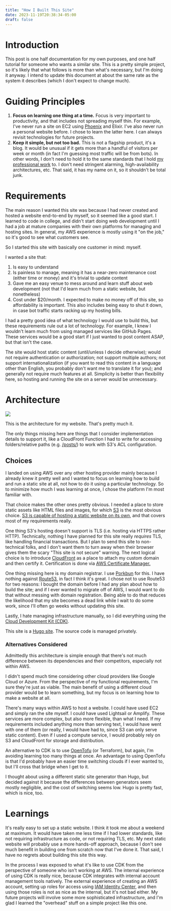 ```yaml
---
title: "How I Built This Site"
date: 2023-11-19T20:38:34-05:00
draft: false
---
```


# Introduction

This post is one half documentation for my own purposes, and one half tutorial for someone who wants a similar site. This is a pretty simple project, so it's likely that what follows is more than what's necessary, but I'm doing it anyway. I intend to update this document at about the same rate as the system it describes (which I don't expect to change much).

# Guiding Principles

1. **Focus on learning one thing at a time.** Focus is very important to productivity, and that includes not spreading myself thin. For example, I've never run a site on EC2 using [Phoenix](https://www.phoenixframework.org/) and Elixir. I've also never run a personal website before. I chose to learn the latter here. I can always revisit technologies for future projects.
1. **Keep it simple, but not too bad.** This is not a flagship product, it's a blog. It would be unusual if it gets more than a handful of visitors per week or month (in fact I'm guessing most traffic will be from bots). In other words, I don't need to hold it to the same standards that I hold [my professional work](/about/) to. I don't need stringent alarming, high-availability architectures, etc. That said, it has my name on it, so it shouldn't be total junk.

# Requirements

The main reason I wanted this site was because I had never created and hosted a website end-to-end by myself, so it seemed like a good start. I learned to code in college, and didn't start doing web development until I had a job at mature companies with their own platforms for managing and hosting sites. In general, my AWS experience is mostly using it "on the job," so it's good to see what customers see.

So I started this site with basically one customer in mind: myself.

I wanted a site that:

1. Is easy to understand
1. Is painless to manage, meaning it has a near-zero maintenance cost (either time or money) and it's trivial to update content
1. Gave me an easy venue to mess around and learn stuff about web development (not that I'd learn much from a static website, but nonetheless)
1. Cost under \$20/month. I expected to make no money off of this site, so affordability is important. This also includes being easy to shut it down, in case bot traffic starts racking up my hosting bills.

I had a pretty good idea of what technology I would use to build this, but these requirements rule out a lot of technology. For example, I knew I wouldn't learn much from using managed services like GitHub Pages. These services would be a good start if I just wanted to post content ASAP, but that isn't the case.

The site would host static content (until/unless I decide otherwise); would not require authentication or authorization; not support multiple authors; not support internationalization (if you want to read this content in a language other than English, you probably don't want me to translate it for you); and generally not require much features at all. Simplicity is better than flexibility here, so hosting and running the site on a server would be unnecessary.

# Architecture

![](../../img/billdawsdotcom-arch.drawio.png)

This is the architecture for my website. That's pretty much it.

The only things missing here are things that I consider implementation details to support it, like a CloudFront Function I had to write for accessing folders/relative paths (e.g. [/posts/](/posts/)) to work with S3's ACL configuration.

## Choices

I landed on using AWS over any other hosting provider mainly because I already knew it pretty well and I wanted to focus on learning how to build and run a static site at all, not how to do it using a particular technology. So to minimize how much I was learning at once, I chose the platform I'm most familiar with.

That choice makes the other ones pretty obvious. I needed a place to store static assets like HTML files and images, for which [S3](https://docs.aws.amazon.com/AmazonS3/latest/userguide/Welcome.html) is the most obvious choice. [S3 is capable of hosting a static website on its own](https://docs.aws.amazon.com/AmazonS3/latest/userguide/WebsiteHosting.html), and that covers most of my requirements really.

One thing S3's hosting doesn't support is TLS (i.e. hosting via HTTPS rather HTTP). Technically, nothing I have planned for this site really _requires_ TLS, like handling financial transactions. But I plan to send this site to non-technical folks, and I don't want them to turn away when their browser gives them the scary "This site is not secure" warning. The next logical choice is to introduce [CloudFront](https://docs.aws.amazon.com/AmazonCloudFront/latest/DeveloperGuide/Introduction.html) as a place to attach my custom domain and then certify it. Certification is done via [AWS Certificate Manager.](https://docs.aws.amazon.com/acm/latest/userguide/acm-overview.html)

One thing missing here is my domain registrar. I use [Porkbun](https://porkbun.com/) for this. I have nothing against [Route53,](https://docs.aws.amazon.com/Route53/latest/DeveloperGuide/Welcome.html) in fact I think it's great. I chose not to use Route53 for two reasons: I bought the domain before I had any plan about how to build the site; and if I ever wanted to migrate off of AWS, I would want to do that without messing with domain registration. Being able to do that reduces the likelihood that my site becomes a dead link while I wait to do some work, since I'll often go weeks without updating this site.

Lastly, I hate managing infrastructure manually, so I did everything using the [Cloud Development Kit (CDK)](https://docs.aws.amazon.com/cdk/v2/guide/home.html).

This site is a [Hugo site](https://gohugo.io/getting-started/usage/). The source code is managed privately.

### Alternatives Considered

Admittedly this architecture is simple enough that there's not much difference between its dependencies and their competitors, especially not within AWS.

I didn't spend much time considering other cloud providers like Google Cloud or Azure. From the perspective of my functional requirements, I'm sure they're just as viable. The main benefit of using a different cloud provider would be to learn something, but my focus is on learning how to make a website at all.

There's many ways within AWS to host a website. I could have used EC2 and simply ran the site myself. I could have used Lightsail or Amplify. These services are more complex, but also more flexible, than what I need. If my requirements included anything more than serving text, I would have went with one of them (or really, I would have had to, since S3 can only serve static content). Even if I used a compute service, I would probably rely on S3 and CloudFront for storage and distribution.

An alternative to CDK is to use [OpenTofu](https://opentofu.org/) (or Terraform), but again, I'm avoiding learning too many things at once. An advantage to using OpenTofu is that I'd probably have an easier time switching clouds if I ever wanted to, but I'll cross that bridge when I get to it.

I thought about using a different static site generator than Hugo, but decided against it because the differences between generators seem mostly negligible, and the cost of switching seems low. Hugo is pretty fast, which is nice, too.

# Learnings

It's really easy to set up a static website. I think it took me about a weekend at maximum. It would have taken me less time if I had lower standards, like not requiring infrastructure as code, or not requiring TLS, etc. My next static website will probably use a more hands-off approach, because I don't see much benefit in building one from scratch now that I've done it. That said, I have no regrets about building this site this way.

In the process I was exposed to what it's like to use CDK from the perspective of someone who isn't working at AWS. The internal experience of using CDK is really nice, because CDK integrates with internal account management tools natively. The external experience of creating an AWS account, setting up roles for access using [IAM Identity Center](https://aws.amazon.com/iam/identity-center/), and then using those roles is not as nice as the internal, but it's not bad either. My future projects will involve some more sophisticated infrastructure, and I'm glad I learned the "overhead" stuff on a simple project like this one.
